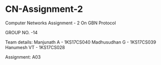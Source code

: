 # CN-Assignment-2
Computer Networks Assignment - 2 On GBN Protocol

GROUP NO. -14

Team details: Manjunath A - 1KS17CS040 
              Madhusudhan G - 1KS17CS039 
              Hanumesh VT - 1KS17CS028

Assignment: A03

